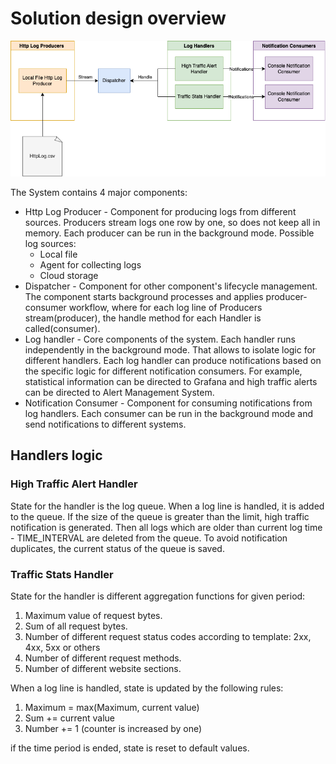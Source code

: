 # Solution design overview

<img src="design.png" >

The System contains 4 major components:

* Http Log Producer - Component for producing logs from different sources. Producers stream logs one row by one, so does
  not keep all in memory. Each producer can be run in the background mode. Possible log sources:
    * Local file
    * Agent for collecting logs
    * Cloud storage
* Dispatcher - Component for other component's lifecycle management. The component starts background processes and
  applies producer-consumer workflow, where for each log line of Producers stream(producer), the handle method for each
  Handler is called(consumer).
* Log handler - Core components of the system. Each handler runs independently in the background mode. That allows to
  isolate logic for different handlers. Each log handler can produce notifications based on the specific logic for
  different
  notification consumers. For example, statistical information can be directed to Grafana and high traffic alerts can be
  directed to Alert Management System.
* Notification Consumer - Component for consuming notifications from log handlers. Each consumer can be run in the
  background mode and send notifications to different systems.

## Handlers logic

### High Traffic Alert Handler

State for the handler is the log queue. When a log line is handled, it is added to the queue. If the size of the queue
is greater than the limit, high traffic notification is generated. Then all logs which are older than current log time -
TIME_INTERVAL are deleted from the queue. To avoid notification duplicates, the current status of the queue is saved.

### Traffic Stats Handler

State for the handler is different aggregation functions for given period:

1. Maximum value of request bytes.
2. Sum of all request bytes.
3. Number of different request status codes according to template: 2xx, 4xx, 5xx or others
4. Number of different request methods.
5. Number of different website sections.

When a log line is handled, state is updated by the following rules:

1. Maximum = max(Maximum, current value)
2. Sum += current value
3. Number += 1 (counter is increased by one)

if the time period is ended, state is reset to default values.
